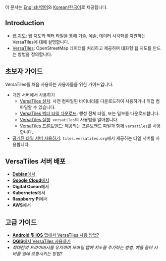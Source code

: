 이 문서는 [English/영어](README.md)와 [Korean/한국어](README.ko.md)로 제공됩니다.

## Introduction
- [웹 지도](basics/web_maps.md): 웹 지도와 벡터 타일을 통해 기술, 예술, 데이터 시각화를 지원하는 VersaTiles에 대해 설명합니다.
- [VersaTiles][VersaTiles]: OpenStreetMap 데이터를 처리하고 제공하여 대화형 웹 지도를 만드는 방법을 정의합니다.

## 초보자 가이드
VersaTiles를 처음 사용하는 사용자들을 위한 가이드입니다.
* 개인 서버에서 사용하기
  * [VersaTiles 설치](guides/install_versatiles.ko.md): 사전 컴파일된 바이너리를 다운로드하여 사용하거나 직접 컴파일할 수 있습니다.
  * [VersaTiles 벡터 타일 다운로드](guides/download_tiles.ko.md): 행성 전체 타일, 또는 일부를 다운로드합니다.
  * [VersaTiles 실행](basics/versatiles_server.ko.md): `versatiles`의 사용법을 알아봅니다.
  * [VersaTiles 프론트엔드](basics/frontend.ko.md): 제공되는 프론트엔드 파일과 함께 `versatiles`를 사용합니다.
* [공개된 타일 서버 사용하기](guides/use_tiles_versatiles_org.ko.md): `tiles.versatiles.org`에서 제공하는 타일 서버를 사용합니다.

## VersaTiles 서버 배포
- [**Debian**에서][Debian에서]
- [**Google Cloud**에서][Google Cloud에서]
- **Digital Ocean**에서
- **Kubernetes**에서
- **Raspberry Pi**에서
- **AWS**에서

## 고급 가이드
- [**Android 및 iOS** 앱에서 VersaTiles 사용 방법?][Android 및 iOS 앱에서 VersaTiles 사용 방법]
- [**QGIS**에서 VersaTiles 사용하기](guides/use_versatiles_in_qgis.ko.md)
- *최대한의 프라이버시를 유지하며 모바일 앱에 지도를 추가하는 방법, 예를 들어 서버를 앱에 포함시키는 방법?*

[VersaTiles]: basics/versatiles.md
[VersaTiles 프론트엔드]: basics/frontend.md
[Debian에서]: guides/deploy_on_debian.md
[Google Cloud에서]: guides/deploy_in_google_cloud.md

[Android 및 iOS 앱에서 VersaTiles 사용 방법]: guides/what_about_mobile.md
